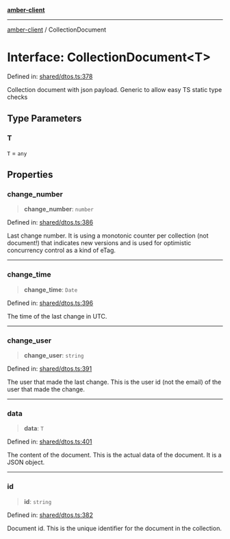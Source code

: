 [**amber-client**](../README.md)

***

[amber-client](../globals.md) / CollectionDocument

# Interface: CollectionDocument\<T\>

Defined in: [shared/dtos.ts:378](https://github.com/amberbase/amberbase/blob/6464296e6e41acf9a6a91921198b6834f589ce99/src/client/src/shared/dtos.ts#L378)

Collection document with json payload. Generic to allow easy TS static type checks

## Type Parameters

### T

`T` = `any`

## Properties

### change\_number

> **change\_number**: `number`

Defined in: [shared/dtos.ts:386](https://github.com/amberbase/amberbase/blob/6464296e6e41acf9a6a91921198b6834f589ce99/src/client/src/shared/dtos.ts#L386)

Last change number. It is using a monotonic counter per collection (not document!) that indicates new versions and is used for optimistic concurrency control as a kind of eTag.

***

### change\_time

> **change\_time**: `Date`

Defined in: [shared/dtos.ts:396](https://github.com/amberbase/amberbase/blob/6464296e6e41acf9a6a91921198b6834f589ce99/src/client/src/shared/dtos.ts#L396)

The time of the last change in UTC.

***

### change\_user

> **change\_user**: `string`

Defined in: [shared/dtos.ts:391](https://github.com/amberbase/amberbase/blob/6464296e6e41acf9a6a91921198b6834f589ce99/src/client/src/shared/dtos.ts#L391)

The user that made the last change. This is the user id (not the email) of the user that made the change.

***

### data

> **data**: `T`

Defined in: [shared/dtos.ts:401](https://github.com/amberbase/amberbase/blob/6464296e6e41acf9a6a91921198b6834f589ce99/src/client/src/shared/dtos.ts#L401)

The content of the document. This is the actual data of the document. It is a JSON object.

***

### id

> **id**: `string`

Defined in: [shared/dtos.ts:382](https://github.com/amberbase/amberbase/blob/6464296e6e41acf9a6a91921198b6834f589ce99/src/client/src/shared/dtos.ts#L382)

Document id. This is the unique identifier for the document in the collection.
